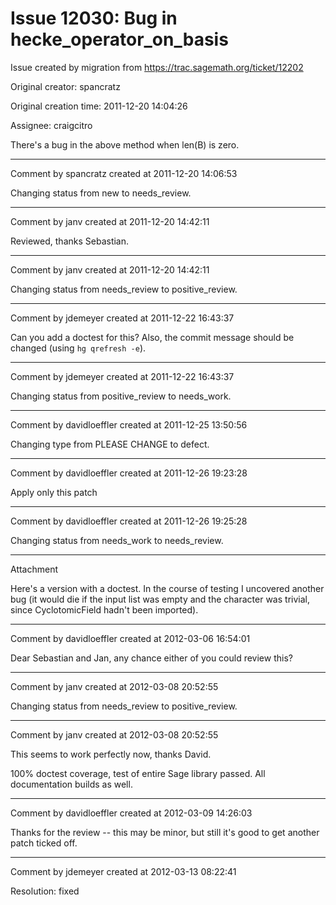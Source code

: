 # Issue 12030: Bug in hecke_operator_on_basis

Issue created by migration from https://trac.sagemath.org/ticket/12202

Original creator: spancratz

Original creation time: 2011-12-20 14:04:26

Assignee: craigcitro

There's a bug in the above method when len(B) is zero.


---

Comment by spancratz created at 2011-12-20 14:06:53

Changing status from new to needs_review.


---

Comment by janv created at 2011-12-20 14:42:11

Reviewed, thanks Sebastian.


---

Comment by janv created at 2011-12-20 14:42:11

Changing status from needs_review to positive_review.


---

Comment by jdemeyer created at 2011-12-22 16:43:37

Can you add a doctest for this?  Also, the commit message should be changed (using `hg qrefresh -e`).


---

Comment by jdemeyer created at 2011-12-22 16:43:37

Changing status from positive_review to needs_work.


---

Comment by davidloeffler created at 2011-12-25 13:50:56

Changing type from PLEASE CHANGE to defect.


---

Comment by davidloeffler created at 2011-12-26 19:23:28

Apply only this patch


---

Comment by davidloeffler created at 2011-12-26 19:25:28

Changing status from needs_work to needs_review.


---

Attachment

Here's a version with a doctest. In the course of testing I uncovered another bug (it would die if the input list was empty and the character was trivial, since CyclotomicField hadn't been imported).


---

Comment by davidloeffler created at 2012-03-06 16:54:01

Dear Sebastian and Jan, any chance either of you could review this?


---

Comment by janv created at 2012-03-08 20:52:55

Changing status from needs_review to positive_review.


---

Comment by janv created at 2012-03-08 20:52:55

This seems to work perfectly now, thanks David.

100% doctest coverage, test of entire Sage library passed. 
All documentation builds as well.


---

Comment by davidloeffler created at 2012-03-09 14:26:03

Thanks for the review -- this may be minor, but still it's good to get another patch ticked off.


---

Comment by jdemeyer created at 2012-03-13 08:22:41

Resolution: fixed
